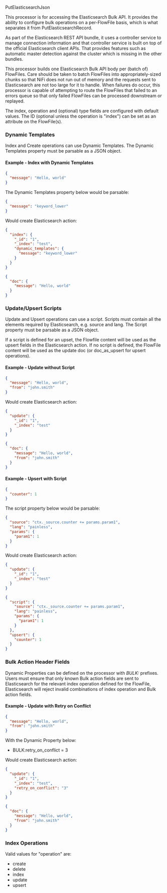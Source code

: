 PutElasticsearchJson

This processor is for accessing the Elasticsearch Bulk API. It provides the ability to configure bulk operations on a
per-FlowFile basis, which is what separates it from PutElasticsearchRecord.

As part of the Elasticsearch REST API bundle, it uses a controller service to manage connection information and that
controller service is built on top of the official Elasticsearch client APIs. That provides features such as automatic
master detection against the cluster which is missing in the other bundles.

This processor builds one Elasticsearch Bulk API body per (batch of) FlowFiles. Care should be taken to batch FlowFiles
into appropriately-sized chunks so that NiFi does not run out of memory and the requests sent to Elasticsearch are not
too large for it to handle. When failures do occur, this processor is capable of attempting to route the FlowFiles that
failed to an errors queue so that only failed FlowFiles can be processed downstream or replayed.

The index, operation and (optional) type fields are configured with default values. The ID (optional unless the
operation is "index") can be set as an attribute on the FlowFile(s).

### Dynamic Templates

Index and Create operations can use Dynamic Templates. The Dynamic Templates property must be parsable as a JSON object.

#### Example - Index with Dynamic Templates

```json
{
  "message": "Hello, world"
}
```

The Dynamic Templates property below would be parsable:

```json
{
  "message": "keyword_lower"
}
```

Would create Elasticsearch action:

```json
{
  "index": {
    "_id": "1",
    "_index": "test",
    "dynamic_templates": {
      "message": "keyword_lower"
    }
  }
}
```

```json
{
  "doc": {
    "message": "Hello, world"
  }
}
```

### Update/Upsert Scripts

Update and Upsert operations can use a script. Scripts must contain all the elements required by Elasticsearch, e.g.
source and lang. The Script property must be parsable as a JSON object.

If a script is defined for an upset, the Flowfile content will be used as the upsert fields in the Elasticsearch action.
If no script is defined, the FlowFile content will be used as the update doc (or doc\_as\_upsert for upsert operations).

#### Example - Update without Script

```json
{
  "message": "Hello, world",
  "from": "john.smith"
}
```

Would create Elasticsearch action:

```json
{
  "update": {
    "_id": "1",
    "_index": "test"
  }
}
```

```json
{
  "doc": {
    "message": "Hello, world",
    "from": "john.smith"
  }
}
```

#### Example - Upsert with Script

```json
{
  "counter": 1
}
```

The script property below would be parsable:

```json
{
  "source": "ctx._source.counter += params.param1",
  "lang": "painless",
  "params": {
    "param1": 1
  }
}
```

Would create Elasticsearch action:

```json
{
  "update": {
    "_id": "1",
    "_index": "test"
  }
}
```

```json
{
  "script": {
    "source": "ctx._source.counter += params.param1",
    "lang": "painless",
    "params": {
      "param1": 1
    }
  },
  "upsert": {
    "counter": 1
  }
}
```

### Bulk Action Header Fields

Dynamic Properties can be defined on the processor with _BULK:_ prefixes. Users must ensure that only known Bulk action
fields are sent to Elasticsearch for the relevant index operation defined for the FlowFile, Elasticsearch will reject
invalid combinations of index operation and Bulk action fields.

#### Example - Update with Retry on Conflict

```json
{
  "message": "Hello, world",
  "from": "john.smith"
}
```

With the Dynamic Property below:

* BULK:retry\_on\_conflict = 3

Would create Elasticsearch action:

```json
{
  "update": {
    "_id": "1",
    "_index": "test",
    "retry_on_conflict": "3"
  }
}
```

```json
{
  "doc": {
    "message": "Hello, world",
    "from": "john.smith"
  }
}
```

### Index Operations

Valid values for "operation" are:

* create
* delete
* index
* update
* upsert